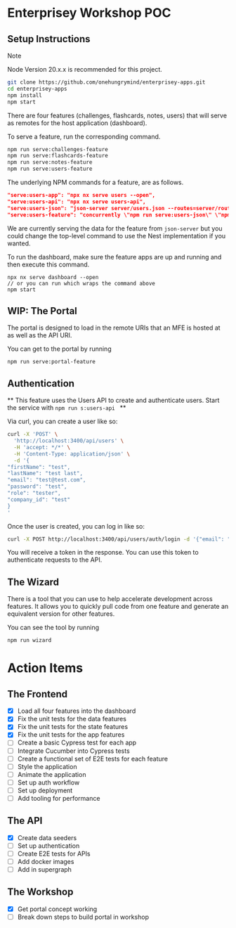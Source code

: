 # Enterprisey Workshop POC

## Setup Instructions

> [!NOTE]
> Node Version 20.x.x is recommended for this project.

```bash
git clone https://github.com/onehungrymind/enterprisey-apps.git
cd enterprisey-apps
npm install
npm start
```

There are four features (challenges, flashcards, notes, users) that will serve as remotes for the host application (dashboard).

To serve a feature, run the corresponding command.

```bash
npm run serve:challenges-feature
npm run serve:flashcards-feature
npm run serve:notes-feature
npm run serve:users-feature
```

The underlying NPM commands for a feature, are as follows.

```json
"serve:users-app": "npx nx serve users --open",
"serve:users-api": "npx nx serve users-api",
"serve:users-json": "json-server server/users.json --routes=server/routes.json --port=3400",
"serve:users-feature": "concurrently \"npm run serve:users-json\" \"npm run serve:users-app\""
```

We are currently serving the data for the feature from `json-server` but you could change the top-level command to use the Nest implementation if you wanted.

To run the dashboard, make sure the feature apps are up and running and then execute this command.

```
npx nx serve dashboard --open 
// or you can run which wraps the command above
npm start
```

## WIP: The Portal

The portal is designed to load in the remote URIs that an MFE is hosted at as well as the API URI. 

You can get to the portal by running

```
npm run serve:portal-feature
```

## Authentication
** This feature uses the Users API to create and authenticate users. Start the service with `npm run s:users-api ` **

Via curl, you can create a user like so:
```bash
curl -X 'POST' \
  'http://localhost:3400/api/users' \
  -H 'accept: */*' \
  -H 'Content-Type: application/json' \
  -d '{
"firstName": "test",
"lastName": "test last",
"email": "test@test.com",
"password": "test",
"role": "tester",
"company_id": "test"
}
'
```
Once the user is created, you can log in like so:
```bash
curl -X POST http://localhost:3400/api/users/auth/login -d '{"email": "test@test.com", "password": "test"}' -H "Content-Type: application/json"
```
You will receive a token in the response. You can use this token to authenticate requests to the API.

## The Wizard

There is a tool that you can use to help accelerate development across features. It allows you to quickly pull code from one feature and generate an equivalent version for other features.

You can see the tool by running

```
npm run wizard
```

# Action Items

## The Frontend
- [x] Load all four features into the dashboard
- [X] Fix the unit tests for the data features
- [X] Fix the unit tests for the state features
- [X] Fix the unit tests for the app features
- [ ] Create a basic Cypress test for each app
- [ ] Integrate Cucumber into Cypress tests
- [ ] Create a functional set of E2E tests for each feature
- [ ] Style the application
- [ ] Animate the application
- [ ] Set up auth workflow
- [ ] Set up deployment
- [ ] Add tooling for performance

## The API
- [X] Create data seeders
- [ ] Set up authentication 
- [ ] Create E2E tests for APIs
- [ ] Add docker images
- [ ] Add in supergraph

## The Workshop
- [X] Get portal concept working
- [ ] Break down steps to build portal in workshop
